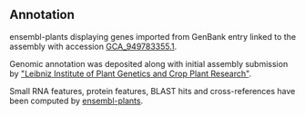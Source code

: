 **Annotation**
----------

ensembl-plants displaying genes imported from GenBank entry linked to the assembly with accession [GCA\_949783355.1](http://www.ebi.ac.uk/ena/data/view/GCA_949783355.1).

Genomic annotation was deposited along with initial assembly submission by ["Leibniz Institute of Plant Genetics and Crop Plant Research"](URL_GOES_HERE).

Small RNA features, protein features, BLAST hits and cross-references have been
computed by [ensembl-plants](https://plants.ensembl.org/info/genome/annotation/index.html).
